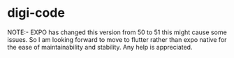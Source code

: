 # digi-code
NOTE:-
  EXPO has changed this version from 50 to 51 this might cause some issues.
So I am looking forward to move to flutter rather than expo native for the ease of maintainability and stability.
Any help is appreciated.
